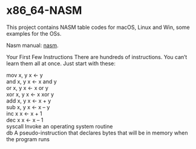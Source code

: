 # x86_64-NASM
This project contains NASM table codes for macOS, Linux and Win, some examples for the OSs.

Nasm manual: [nasm](https://www.nasm.us/doc/).

Your First Few Instructions
There are hundreds of instructions. You can’t learn them all at once. Just start with these:

mov x, y    x ← y       
and x, y    x ← x and y   
or  x, y    x ← x or  y  
xor x, y    x ← x xor y  
add x, y    x ← x + y   
sub x, y    x ← x – y   
inc x	      x ← x + 1  
dec x	      x ← x – 1  
syscall	Invoke an operating system routine  
db	    A pseudo-instruction that declares bytes that will be in memory when the program runs


